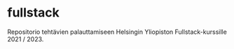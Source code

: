 # fullstack
Repositorio tehtävien palauttamiseen Helsingin Yliopiston Fullstack-kurssille 2021 / 2023.
